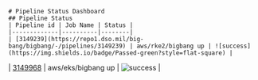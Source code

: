 
    # Pipeline Status Dashboard
    ## Pipeline Status
    | Pipeline id | Job Name | Status |
    |-------------|----------|--------|
    | [3149239](https://repo1.dso.mil/big-bang/bigbang/-/pipelines/3149239) | aws/rke2/bigbang up | ![success](https://img.shields.io/badge/Passed-green?style=flat-square) |
| [3149968](https://repo1.dso.mil/big-bang/bigbang/-/pipelines/3149968) | aws/eks/bigbang up | ![success](https://img.shields.io/badge/Passed-green?style=flat-square) |

